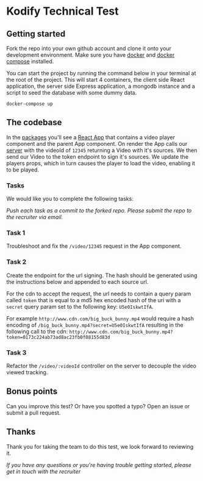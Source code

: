 # Kodify Technical Test

## Getting started

Fork the repo into your own github account and clone it onto your development environment. 
Make sure you have [docker](https://docs.docker.com/get-docker/) and [docker compose](https://docs.docker.com/compose/install/) installed. 

You can start the project by running the command below in your terminal at the root of the project. This will start 4 containers, the client side React application, the server side Express application, a mongodb instance and a script to seed the database with some dummy data. 

```
docker-compose up
```

## The codebase

In the [packages](/packages) you'll see a [React App](/packages/client) that contains a video player component and the parent App component. On render the App calls our [server](/packages/server) with the videoId of `12345` returning a Video with it's sources. We then send our Video to the token endpoint to sign it's sources. We update the players props, which in turn causes the player to load the video, enabling it to be played.

### Tasks

We would like you to complete the following tasks:

*Push each task as a commit to the forked repo. Please submit the repo to the recruiter via email.*

### Task 1

Troubleshoot and fix the `/video/12345` request in the App component. 

### Task 2

Create the endpoint for the url signing. The hash should be generated using the instructions below and appended to each source url.

For the cdn to accept the request, the url needs to contain a query param called `token` that is equal to a md5 hex encoded hash of the uri with a `secret` query param set to the following key: `U5e0IskwtIfA`. 

For example `http://www.cdn.com/big_buck_bunny.mp4` would require a hash encoding of ``/big_buck_bunny.mp4?secret=U5e0IskwtIfA`` resulting in the following call to the cdn: ``http://www.cdn.com/big_buck_bunny.mp4?token=0173c224ab73ad8ac23fb0f08155d83d``

### Task 3

Refactor the `/video/:videoId` controller on the server to decouple the video viewed tracking.

## Bonus points

Can you improve this test? Or have you spotted a typo? Open an issue or submit a pull request.

## Thanks

Thank you for taking the team to do this test, we look forward to reviewing it.

*If you have any questions or you're having trouble getting started, please get in touch with the recruiter*